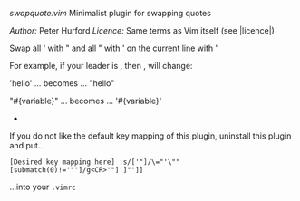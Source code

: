 *swapquote.vim* Minimalist plugin for swapping quotes

*Author:* Peter Hurford
*Licence:* Same terms as Vim itself (see |licence|)

Swap all ' with " and all " with ' on the current line with <Leader>'

For example, if your leader is \, then \, will change:

'hello'  ... becomes ... "hello"

"#{variable}" ... becomes ... '#{variable}'

-

If you do not like the default key mapping of this plugin, uninstall this plugin and put... 

```
[Desired key mapping here] :s/['"]/\="'\""[submatch(0)!='"']/g<CR>'"]']"']]
```

...into your `.vimrc`
